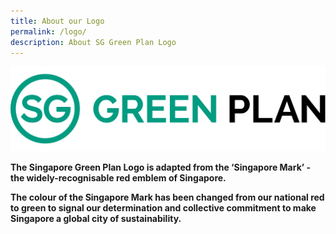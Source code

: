 ```yaml
---
title: About our Logo
permalink: /logo/
description: About SG Green Plan Logo
---
```


![](/images/sgplogo.svg)

**The Singapore Green Plan Logo is adapted from the ‘Singapore Mark’ - the widely-recognisable red emblem of Singapore.**  

**The colour of the Singapore Mark has been changed from our national red to green to signal our determination and collective commitment to make Singapore a global city of sustainability.**
